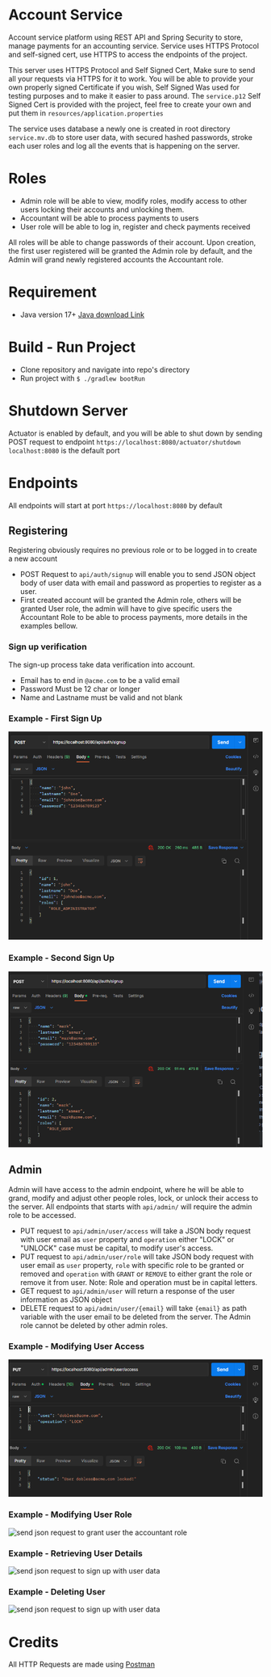 # Account Service
Account service platform using REST API and Spring Security to store, manage payments for an accounting service.
Service uses HTTPS Protocol and self-signed cert, use HTTPS to access the endpoints of the project.

This server uses HTTPS Protocol and Self Signed Cert, Make sure to send all your requests via HTTPS for it to work. You will be able to provide your own properly signed Certificate if you wish, Self Signed Was used for testing purposes and to make it easier to pass around.
The `service.p12` Self Signed Cert is provided with the project, feel free to create your own and put them in `resources/application.properties`

The service uses database a newly one is created in root directory `service.mv.db` to store user data, with secured hashed passwords, stroke each user roles and log all the events that is happening on the server.

# Roles 
- Admin role will be able to view, modify roles, modify access to other users locking their accounts and unlocking them.
- Accountant will be able to process payments to users
- User role will be able to log in, register and check payments received

All roles will be able to change passwords of their account. Upon creation, the first user registered will be granted the Admin role by default, and the Admin will grand newly registered accounts the Accountant role.

# Requirement
- Java version 17+ <a href="https://www.oracle.com/de/java/technologies/downloads/">Java download Link</a>

# Build - Run Project
- Clone repository and navigate into repo's directory
- Run project with `$ ./gradlew bootRun`
 
# Shutdown Server
Actuator is enabled by default, and you will be able to shut down by sending POST request to endpoint `https://localhost:8080/actuator/shutdown`
`localhost:8080` is the default port

# Endpoints
All endpoints will start at port `https://localhost:8080` by default

## Registering
Registering obviously requires no previous role or to be logged in to create a new account
- POST Request to `api/auth/signup` will enable you to send JSON object body of user data with email and password as properties to register as a user.
- First created account will be granted the Admin role, others will be granted User role, the admin will have to give specific users the Accountant Role to be able to process payments, more details in the examples bellow.

### Sign up verification
The sign-up process take data verification into account.
- Email has to end in `@acme.com` to be a valid email
- Password Must be 12 char or longer
- Name and Lastname must be valid and not blank

### Example - First Sign Up
<img src="./examples/first-signup.png" alt="send json request to sign up with user data" />

### Example - Second Sign Up
<img src="./examples/second-signup.png" alt="send json request to sign up with user data" />

## Admin
Admin will have access to the admin endpoint, where he will be able to grand, modify and adjust other people roles, lock, or unlock their access to the server.
All endpoints that starts with `api/admin/` will require the admin role to be accessed.

- PUT request to `api/admin/user/access` will take a JSON body request with user email as `user` property and `operation` either "LOCK" or "UNLOCK" case must be capital, to modify user's access.
- PUT request to `api/admin/user/role` will take JSON body request with user email as `user` property, `role` with specific role to be granted or removed and `operation` with `GRANT` or `REMOVE` to either grant the role or remove it from user.
Note: Role and operation must be in capital letters.
- GET request to `api/admin/user` will return a response of the user information as JSON object
- DELETE request to `api/admin/user/{email}` will take `{email}` as path variable with the user email to be deleted from the server. The Admin role cannot be deleted by other admin roles.

### Example -  Modifying User Access
<img src="./examples/modify-access.png" alt="json request to modify user access" />

### Example - Modifying User Role
<img src="grant-role.png" alt="send json request to grant user the accountant role" />

### Example - Retrieving User Details
<img src="" alt="send json request to sign up with user data" />

### Example - Deleting User
<img src="" alt="send json request to sign up with user data" />


# Credits
All HTTP Requests are made using <a href="http://www.postman.com">Postman</a>
